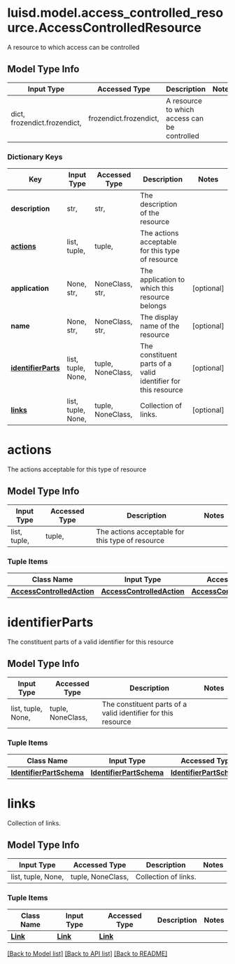 # luisd.model.access_controlled_resource.AccessControlledResource

A resource to which access can be controlled

## Model Type Info
Input Type | Accessed Type | Description | Notes
------------ | ------------- | ------------- | -------------
dict, frozendict.frozendict,  | frozendict.frozendict,  | A resource to which access can be controlled | 

### Dictionary Keys
Key | Input Type | Accessed Type | Description | Notes
------------ | ------------- | ------------- | ------------- | -------------
**description** | str,  | str,  | The description of the resource | 
**[actions](#actions)** | list, tuple,  | tuple,  | The actions acceptable for this type of resource | 
**application** | None, str,  | NoneClass, str,  | The application to which this resource belongs | [optional] 
**name** | None, str,  | NoneClass, str,  | The display name of the resource | [optional] 
**[identifierParts](#identifierParts)** | list, tuple, None,  | tuple, NoneClass,  | The constituent parts of a valid identifier for this resource | [optional] 
**[links](#links)** | list, tuple, None,  | tuple, NoneClass,  | Collection of links. | [optional] 

# actions

The actions acceptable for this type of resource

## Model Type Info
Input Type | Accessed Type | Description | Notes
------------ | ------------- | ------------- | -------------
list, tuple,  | tuple,  | The actions acceptable for this type of resource | 

### Tuple Items
Class Name | Input Type | Accessed Type | Description | Notes
------------- | ------------- | ------------- | ------------- | -------------
[**AccessControlledAction**](AccessControlledAction.md) | [**AccessControlledAction**](AccessControlledAction.md) | [**AccessControlledAction**](AccessControlledAction.md) |  | 

# identifierParts

The constituent parts of a valid identifier for this resource

## Model Type Info
Input Type | Accessed Type | Description | Notes
------------ | ------------- | ------------- | -------------
list, tuple, None,  | tuple, NoneClass,  | The constituent parts of a valid identifier for this resource | 

### Tuple Items
Class Name | Input Type | Accessed Type | Description | Notes
------------- | ------------- | ------------- | ------------- | -------------
[**IdentifierPartSchema**](IdentifierPartSchema.md) | [**IdentifierPartSchema**](IdentifierPartSchema.md) | [**IdentifierPartSchema**](IdentifierPartSchema.md) |  | 

# links

Collection of links.

## Model Type Info
Input Type | Accessed Type | Description | Notes
------------ | ------------- | ------------- | -------------
list, tuple, None,  | tuple, NoneClass,  | Collection of links. | 

### Tuple Items
Class Name | Input Type | Accessed Type | Description | Notes
------------- | ------------- | ------------- | ------------- | -------------
[**Link**](Link.md) | [**Link**](Link.md) | [**Link**](Link.md) |  | 

[[Back to Model list]](../../README.md#documentation-for-models) [[Back to API list]](../../README.md#documentation-for-api-endpoints) [[Back to README]](../../README.md)

